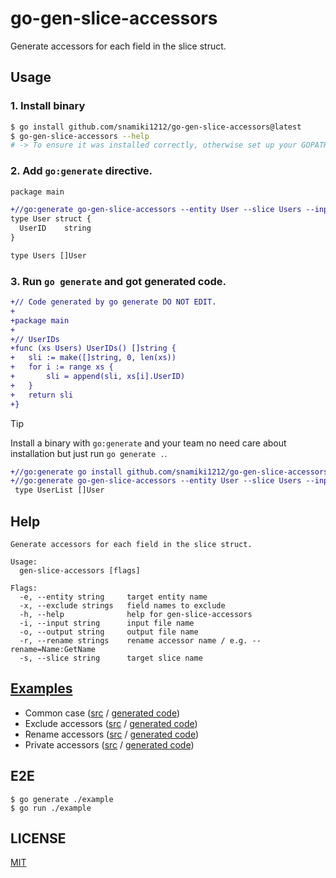# go-gen-slice-accessors

Generate accessors for each field in the slice struct.

## Usage

### 1. Install binary

```zsh
$ go install github.com/snamiki1212/go-gen-slice-accessors@latest
$ go-gen-slice-accessors --help
# -> To ensure it was installed correctly, otherwise set up your GOPATH like `export PATH=$PATH:$(go env GOPATH)/bin`
```

### 2. Add `go:generate` directive.

```diff filename="user.go"
package main

+//go:generate go-gen-slice-accessors --entity User --slice Users --input user.go --output user_gen.go
type User struct {
  UserID    string
}

type Users []User
```

### 3. Run `go generate` and got generated code.

```diff filename="user_gen.go"
+// Code generated by go generate DO NOT EDIT.
+
+package main
+
+// UserIDs
+func (xs Users) UserIDs() []string {
+	sli := make([]string, 0, len(xs))
+	for i := range xs {
+		sli = append(sli, xs[i].UserID)
+	}
+	return sli
+}
```

> [!TIP]
> Install a binary with `go:generate` and your team no need care about installation but just run `go generate .`.
>
> ```diff
> +//go:generate go install github.com/snamiki1212/go-gen-slice-accessors@latest
> +//go:generate go-gen-slice-accessors --entity User --slice Users --input user.go --output user_gen.go
>  type UserList []User
> ```

## Help

```shell
Generate accessors for each field in the slice struct.

Usage:
  gen-slice-accessors [flags]

Flags:
  -e, --entity string     target entity name
  -x, --exclude strings   field names to exclude
  -h, --help              help for gen-slice-accessors
  -i, --input string      input file name
  -o, --output string     output file name
  -r, --rename strings    rename accessor name / e.g. --rename=Name:GetName
  -s, --slice string      target slice name
```

## [Examples](./example)

- Common case ([src](./example/user.go) / [generated code](./example/user_gen.go))
- Exclude accessors ([src](./example/exclude.go) / [generated code](./example/exclude_gen.go))
- Rename accessors ([src](./example/rename.go) / [generated code](./example/rename_gen.go))
- Private accessors ([src](./example/private.go) / [generated code](./example/private_gen.go))

## E2E

```shell
$ go generate ./example
$ go run ./example
```

## LICENSE

[MIT](./LICENSE)
